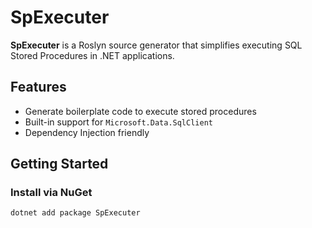 # SpExecuter

**SpExecuter** is a Roslyn source generator that simplifies executing SQL Stored Procedures in .NET applications.

## Features

- Generate boilerplate code to execute stored procedures
- Built-in support for `Microsoft.Data.SqlClient`
- Dependency Injection friendly

## Getting Started

### Install via NuGet

```bash
dotnet add package SpExecuter
